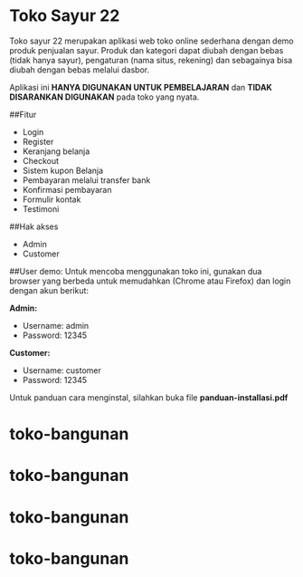 # Toko Sayur 22

Toko sayur 22 merupakan aplikasi web toko online sederhana dengan demo produk penjualan sayur. Produk dan kategori dapat diubah dengan bebas (tidak hanya sayur), pengaturan (nama situs, rekening) dan sebagainya bisa diubah dengan bebas melalui dasbor.

Aplikasi ini **HANYA DIGUNAKAN UNTUK PEMBELAJARAN** dan **TIDAK DISARANKAN DIGUNAKAN** pada toko yang nyata.

##Fitur

- Login
- Register
- Keranjang belanja
- Checkout
- Sistem kupon Belanja
- Pembayaran melalui transfer bank
- Konfirmasi pembayaran
- Formulir kontak
- Testimoni

##Hak akses

- Admin
- Customer

##User demo:
Untuk mencoba menggunakan toko ini, gunakan dua browser yang berbeda untuk memudahkan (Chrome atau Firefox) dan login dengan akun berikut:

**Admin:**

- Username: admin
- Password: 12345

**Customer:**

- Username: customer
- Password: 12345

Untuk panduan cara menginstal, silahkan buka file **panduan-installasi.pdf**
# toko-bangunan
# toko-bangunan
# toko-bangunan
# toko-bangunan
